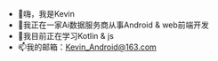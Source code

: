 - 👋嗨，我是Kevin
- 👀我正在一家Ai数据服务商从事Android & web前端开发
- 🌱我目前正在学习Kotlin & js
- 📫我的邮箱：Kevin_Android@163.com

<!---
Kevin-Android/Kevin-Android is a ✨ special ✨ repository because its `README.md` (this file) appears on your GitHub profile.
You can click the Preview link to take a look at your changes.
--->
